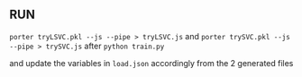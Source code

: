 ## RUN

`porter tryLSVC.pkl --js --pipe > tryLSVC.js`
and
`porter trySVC.pkl --js --pipe > trySVC.js`
after `python train.py`

and update the variables in `load.json` accordingly from the 2 generated files